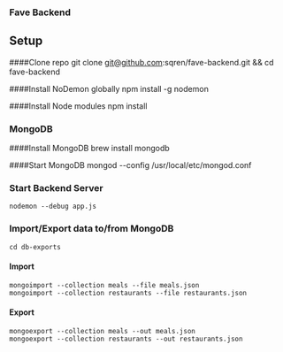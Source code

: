 ### Fave Backend

## Setup

####Clone repo
    git clone git@github.com:sqren/fave-backend.git && cd fave-backend

####Install NoDemon globally
    npm install -g nodemon

####Install Node modules
    npm install

### MongoDB

####Install MongoDB
    brew install mongodb

####Start MongoDB
    mongod --config /usr/local/etc/mongod.conf

### Start Backend Server
    nodemon --debug app.js

### Import/Export data to/from MongoDB
    cd db-exports

#### Import
    mongoimport --collection meals --file meals.json
    mongoimport --collection restaurants --file restaurants.json

#### Export
    mongoexport --collection meals --out meals.json
    mongoexport --collection restaurants --out restaurants.json
